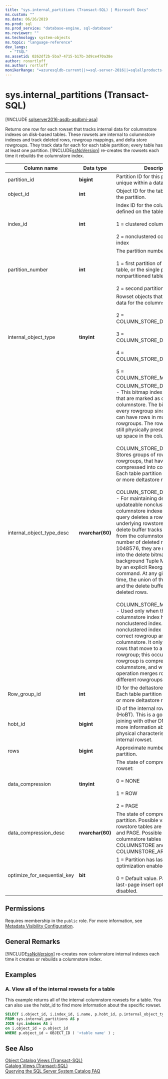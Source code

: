 ```yaml
---
title: "sys.internal_partitions (Transact-SQL) | Microsoft Docs"
ms.custom: ""
ms.date: 06/26/2019
ms.prod: sql
ms.prod_service: "database-engine, sql-database"
ms.reviewer: ""
ms.technology: system-objects
ms.topic: "language-reference"
dev_langs: 
  - "TSQL"
ms.assetid: 0262df2b-5ba7-4715-b17b-3d9ce470a38e
author: ronortloff
ms.author: rortloff
monikerRange: "=azuresqldb-current||>=sql-server-2016||=sqlallproducts-allversions||>=sql-server-linux-2017||=azuresqldb-mi-current"
---
```

# sys.internal_partitions (Transact-SQL)
[!INCLUDE [sqlserver2016-asdb-asdbmi-asa](../../includes/applies-to-version/sqlserver2016-asdb-asdbmi-asa.md)]

  Returns one row for each rowset that tracks internal data for columnstore indexes on disk-based tables. These rowsets are internal to columnstore indexes and track deleted rows, rowgroup mappings, and delta store rowgroups. They track data for each for each table partition; every table has at least one partition. [!INCLUDE[ssNoVersion](../../includes/ssnoversion-md.md)] re-creates the rowsets each time it rebuilds the columnstore index.   
  
|Column name|Data type|Description|  
|-----------------|---------------|-----------------|  
|partition_id|**bigint**|Partition ID for this partition. This is unique within a database.|  
|object_id|**int**|Object ID for the table that contains the partition.|  
|index_id|**int**|Index ID for the columnstore index defined on the table.<br /><br /> 1 = clustered columnstore index<br /><br /> 2 = nonclustered columnstore index|  
|partition_number|**int**|The partition number.<br /><br /> 1 = first partition of a partitioned table, or the single partition of a nonpartitioned table.<br /><br /> 2 = second partition, and so on.|  
|internal_object_type|**tinyint**|Rowset objects that track internal data for the columnstore index.<br /><br /> 2 = COLUMN_STORE_DELETE_BITMAP<br /><br /> 3 = COLUMN_STORE_DELTA_STORE<br /><br /> 4 = COLUMN_STORE_DELETE_BUFFER<br /><br /> 5 = COLUMN_STORE_MAPPING_INDEX|  
|internal_object_type_desc|**nvarchar(60)**|COLUMN_STORE_DELETE_BITMAP - This bitmap index tracks rows that are marked as deleted from the columnstore. The bitmap is for every rowgroup since partitions can have rows in multiple rowgroups. The rows are that are still physically present and taking up space in the columnstore.<br /><br /> COLUMN_STORE_DELTA_STORE - Stores groups of rows, called rowgroups, that have not been compressed into columnar storage. Each table partition can have zero or more deltastore rowgroups.<br /><br /> COLUMN_STORE_DELETE_BUFFER - For maintaining deletes to updateable nonclustered columnstore indexes. When a query deletes a row from the underlying rowstore table, the delete buffer tracks the deletion from the columnstore. When the number of deleted rows exceed 1048576, they are merged back into the delete bitmap by background Tuple Mover thread or by an explicit Reorganize command.  At any given point in time, the union of the delete bitmap and the delete buffer represents all deleted rows.<br /><br /> COLUMN_STORE_MAPPING_INDEX - Used only when the clustered columnstore index has a secondary nonclustered index. This maps nonclustered index keys to the correct rowgroup and row ID in the columnstore. It only stores keys for rows that move to a different rowgroup; this occurs when a delta rowgroup is compressed into the columnstore, and when a merge operation merges rows from two different rowgroups.|  
|Row_group_id|**int**|ID for the deltastore rowgroup. Each table partition can have zero or more deltastore rowgroups.|  
|hobt_id|**bigint**|ID of the internal rowset object (HoBT). This is a good key for joining with other DMVs to get more information about the physical characteristics of the internal rowset.|  
|rows|**bigint**|Approximate number of rows in this partition.|  
|data_compression|**tinyint**|The state of compression for the rowset:<br /><br /> 0 = NONE<br /><br /> 1 = ROW<br /><br /> 2 = PAGE|  
|data_compression_desc|**nvarchar(60)**|The state of compression for each partition. Possible values for rowstore tables are NONE, ROW, and PAGE. Possible values for columnstore tables are COLUMNSTORE and COLUMNSTORE_ARCHIVE.|  
|optimize_for_sequential_key|**bit**|1 = Partition has last-page insert optimization enabled.<br><br>0 = Default value. Partition has last-page insert optimization disabled.|
  
## Permissions  
 Requires membership in the `public` role. For more information, see [Metadata Visibility Configuration](../../relational-databases/security/metadata-visibility-configuration.md).  
  
## General Remarks  
 [!INCLUDE[ssNoVersion](../../includes/ssnoversion-md.md)] re-creates new columnstore internal indexes each time it creates or rebuilds a columnstore index.  
  
## Examples  
  
### A. View all of the internal rowsets for a table  
 This example returns all of the internal columnstore rowsets for a table. You can also use the hobt_id to find more information about the specific rowset.  
  
```sql  
SELECT i.object_id, i.index_id, i.name, p.hobt_id, p.internal_object_type_id, p.internal_object_type_desc  
FROM sys.internal_partitions AS p  
JOIN sys.indexes AS i  
on i.object_id = p.object_id  
WHERE p.object_id = OBJECT_ID ( '<table name' ) ;  
```  
  
## See Also  
 [Object Catalog Views &#40;Transact-SQL&#41;](../../relational-databases/system-catalog-views/object-catalog-views-transact-sql.md)   
 [Catalog Views &#40;Transact-SQL&#41;](../../relational-databases/system-catalog-views/catalog-views-transact-sql.md)   
 [Querying the SQL Server System Catalog FAQ](../../relational-databases/system-catalog-views/querying-the-sql-server-system-catalog-faq.md)  
  
  
